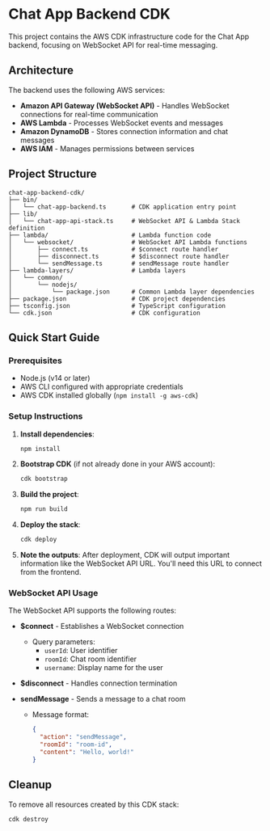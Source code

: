 # Chat App Backend CDK

This project contains the AWS CDK infrastructure code for the Chat App backend, focusing on WebSocket API for real-time messaging.

## Architecture

The backend uses the following AWS services:

- **Amazon API Gateway (WebSocket API)** - Handles WebSocket connections for real-time communication
- **AWS Lambda** - Processes WebSocket events and messages
- **Amazon DynamoDB** - Stores connection information and chat messages
- **AWS IAM** - Manages permissions between services

## Project Structure

```
chat-app-backend-cdk/
├── bin/
│   └── chat-app-backend.ts       # CDK application entry point
├── lib/
│   └── chat-app-api-stack.ts     # WebSocket API & Lambda Stack definition
├── lambda/                       # Lambda function code
│   └── websocket/                # WebSocket API Lambda functions
│       ├── connect.ts            # $connect route handler
│       ├── disconnect.ts         # $disconnect route handler
│       └── sendMessage.ts        # sendMessage route handler
├── lambda-layers/                # Lambda layers
│   └── common/
│       └── nodejs/
│           └── package.json      # Common Lambda layer dependencies
├── package.json                  # CDK project dependencies
├── tsconfig.json                 # TypeScript configuration
└── cdk.json                      # CDK configuration
```

## Quick Start Guide

### Prerequisites

- Node.js (v14 or later)
- AWS CLI configured with appropriate credentials
- AWS CDK installed globally (`npm install -g aws-cdk`)

### Setup Instructions

1. **Install dependencies**:
   ```bash
   npm install
   ```

2. **Bootstrap CDK** (if not already done in your AWS account):
   ```bash
   cdk bootstrap
   ```

3. **Build the project**:
   ```bash
   npm run build
   ```

4. **Deploy the stack**:
   ```bash
   cdk deploy
   ```

5. **Note the outputs**:
   After deployment, CDK will output important information like the WebSocket API URL. You'll need this URL to connect from the frontend.

### WebSocket API Usage

The WebSocket API supports the following routes:

- **$connect** - Establishes a WebSocket connection
  - Query parameters:
    - `userId`: User identifier
    - `roomId`: Chat room identifier
    - `username`: Display name for the user

- **$disconnect** - Handles connection termination

- **sendMessage** - Sends a message to a chat room
  - Message format:
    ```json
    {
      "action": "sendMessage",
      "roomId": "room-id",
      "content": "Hello, world!"
    }
    ```

## Cleanup

To remove all resources created by this CDK stack:

```bash
cdk destroy
```